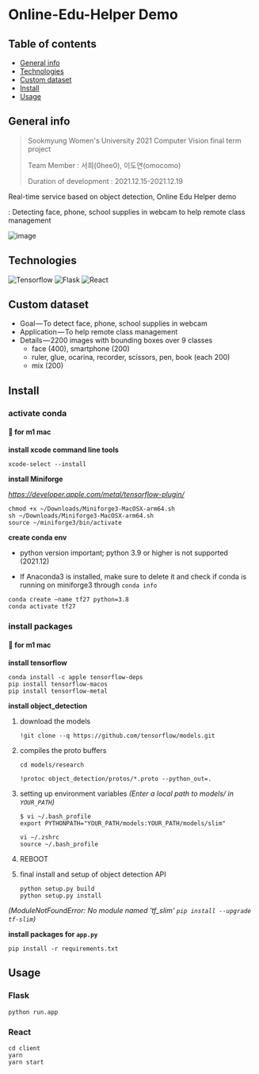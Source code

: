 # Online-Edu-Helper Demo

## Table of contents

- [General info](#general-info)
- [Technologies](#technologies)
- [Custom dataset](#custom-dataset)
- [Install](#install)
- [Usage](#usage)



## General info

> Sookmyung Women's University 2021 Computer Vision final term project
>
> Team Member : 서희(0hee0), 이도연(omocomo)
>
> Duration of development : 2021.12.15-2021.12.19


Real-time service based on object detection, Online Edu Helper demo

: Detecting face, phone, school supplies in webcam to help remote class management


![image](https://user-images.githubusercontent.com/53266682/146955603-fa0c0d1f-349c-4ccb-9961-2db61b866d2b.png)



## Technologies

  ![Tensorflow](https://img.shields.io/badge/Tensorflow-%23FF6F00.svg?style=for-the-badge&logo=tensorflow&logoColor=white) ![Flask](https://img.shields.io/badge/Flask-%23000000.svg?style=for-the-badge&logo=flask&logoColor=white) ![React](https://img.shields.io/badge/React-%2361DAFB.svg?style=for-the-badge&logo=react&logoColor=white)



## Custom dataset

* Goal — To detect face, phone, school supplies in webcam
* Application — To help remote class management
* Details — 2200 images with bounding boxes over 9 classes
  * face (400), smartphone (200)
  * ruler, glue, ocarina, recorder, scissors, pen, book (each 200)
  * mix (200)



## Install

### activate conda

#### 🍎 for m1 mac  

**install xcode command line tools**

`xcode-select --install`

**install Miniforge**

_https://developer.apple.com/metal/tensorflow-plugin/_

```
chmod +x ~/Downloads/Miniforge3-MacOSX-arm64.sh
sh ~/Downloads/Miniforge3-MacOSX-arm64.sh
source ~/miniforge3/bin/activate
```

**create conda env** 

- python version important; python 3.9 or higher is not supported (2021.12)

- If Anaconda3 is installed, make sure to delete it and check if conda is running on miniforge3 through `conda info`

```
conda create —name tf27 python=3.8 
conda activate tf27
```

### install packages

#### 🍎 for m1 mac

**install tensorflow**

```
conda install -c apple tensorflow-deps
pip install tensorflow-macos
pip install tensorflow-metal
```

**install object_detection**

1) download the models

   `!git clone --q https://github.com/tensorflow/models.git`

2. compiles the proto buffers

   `cd models/research`

   `!protoc object_detection/protos/*.proto --python_out=.`

3. setting up environment variables _(Enter a local path to models/ in `YOUR_PATH`)_

   ``` 
   $ vi ~/.bash_profile
   export PYTHONPATH="YOUR_PATH/models:YOUR_PATH/models/slim"
   
   vi ~/.zshrc
   source ~/.bash_profile
   ```

4. REBOOT

5. final install and setup of object detection API

   ```
   python setup.py build
   python setup.py install
   ```

_(ModuleNotFoundError: No module named 'tf_slim'    `pip install --upgrade tf-slim`)_

**install packages for `app.py`**

`pip install -r requirements.txt`



## Usage

### Flask

`python run.app`

### React

```
cd client
yarn
yarn start
```

